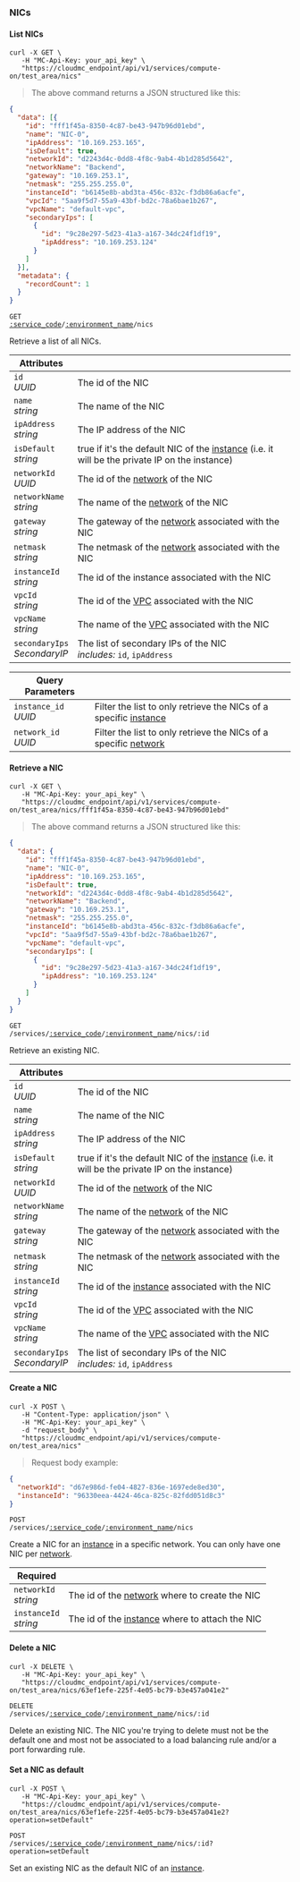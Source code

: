 ### NICs


<!-------------------- LIST NICS -------------------->


#### List NICs


```shell
curl -X GET \
   -H "MC-Api-Key: your_api_key" \
   "https://cloudmc_endpoint/api/v1/services/compute-on/test_area/nics"
```
> The above command returns a JSON structured like this:

```json
{
  "data": [{
    "id": "fff1f45a-8350-4c87-be43-947b96d01ebd",
    "name": "NIC-0",
    "ipAddress": "10.169.253.165",
    "isDefault": true,
    "networkId": "d2243d4c-0dd8-4f8c-9ab4-4b1d285d5642",
    "networkName": "Backend",
    "gateway": "10.169.253.1",
    "netmask": "255.255.255.0",
    "instanceId": "b6145e8b-abd3ta-456c-832c-f3db86a6acfe",
    "vpcId": "5aa9f5d7-55a9-43bf-bd2c-78a6bae1b267",
    "vpcName": "default-vpc",
    "secondaryIps": [
      {
        "id": "9c28e297-5d23-41a3-a167-34dc24f1df19",
        "ipAddress": "10.169.253.124"
      }
    ]
  }],
  "metadata": {
    "recordCount": 1
  }
}
```

<code>GET <a href="#administration-service-connections">:service_code</a>/<a href="#administration-environments">:environment_name</a>/nics</code>

Retrieve a list of all NICs.

Attributes | &nbsp;
---------- | -----
`id`<br/>*UUID* | The id of the NIC
`name`<br/>*string* | The name of the NIC
`ipAddress`<br/>*string* | The IP address of the NIC
`isDefault`<br/>*string* | true if it's the default NIC of the [instance](#cloudstack-instances) (i.e. it will be the private IP on the instance)
`networkId`<br/>*UUID* | The id of the [network](#cloudstack-networks) of the NIC
`networkName`<br/>*string* | The name of the [network](#cloudstack-networks) of the NIC
`gateway`<br/>*string* | The gateway of the [network](#cloudstack-networks) associated with the NIC
`netmask`<br/>*string* | The netmask of the [network](#cloudstack-networks) associated with the NIC
`instanceId`<br/>*string* | The id of the instance associated with the NIC
`vpcId`<br/>*string* | The id of the [VPC](#cloudstack-vpcs) associated with the NIC
`vpcName`<br/>*string* | The name of the [VPC](#cloudstack-vpcs) associated with the NIC
`secondaryIps`<br/>*SecondaryIP* | The list of secondary IPs of the NIC<br/>*includes:* `id`, `ipAddress`

Query Parameters | &nbsp;
---------- | -----
`instance_id`<br/>*UUID* | Filter the list to only retrieve the NICs of a specific [instance](#cloudstack-instances)
`network_id`<br/>*UUID* | Filter the list to only retrieve the NICs of a specific [network](#cloudstack-networks)


<!-------------------- RETRIEVE A NIC -------------------->


#### Retrieve a NIC


```shell
curl -X GET \
   -H "MC-Api-Key: your_api_key" \
   "https://cloudmc_endpoint/api/v1/services/compute-on/test_area/nics/fff1f45a-8350-4c87-be43-947b96d01ebd"
```
> The above command returns a JSON structured like this:

```json
{
  "data": {
    "id": "fff1f45a-8350-4c87-be43-947b96d01ebd",
    "name": "NIC-0",
    "ipAddress": "10.169.253.165",
    "isDefault": true,
    "networkId": "d2243d4c-0dd8-4f8c-9ab4-4b1d285d5642",
    "networkName": "Backend",
    "gateway": "10.169.253.1",
    "netmask": "255.255.255.0",
    "instanceId": "b6145e8b-abd3ta-456c-832c-f3db86a6acfe",
    "vpcId": "5aa9f5d7-55a9-43bf-bd2c-78a6bae1b267",
    "vpcName": "default-vpc",
    "secondaryIps": [
      {
        "id": "9c28e297-5d23-41a3-a167-34dc24f1df19",
        "ipAddress": "10.169.253.124"
      }
    ]
  }
}
```

<code>GET /services/<a href="#administration-service-connections">:service_code</a>/<a href="#administration-environments">:environment_name</a>/nics/:id</code>

Retrieve an existing NIC.

Attributes | &nbsp;
---------- | -----
`id`<br/>*UUID* | The id of the NIC
`name`<br/>*string* | The name of the NIC
`ipAddress`<br/>*string* | The IP address of the NIC
`isDefault`<br/>*string* | true if it's the default NIC of the [instance](#cloudstack-instances) (i.e. it will be the private IP on the instance)
`networkId`<br/>*UUID* | The id of the [network](#cloudstack-networks) of the NIC
`networkName`<br/>*string* | The name of the [network](#cloudstack-networks) of the NIC
`gateway`<br/>*string* | The gateway of the [network](#cloudstack-networks) associated with the NIC
`netmask`<br/>*string* | The netmask of the [network](#cloudstack-networks) associated with the NIC
`instanceId`<br/>*string* | The id of the [instance](#cloudstack-instances) associated with the NIC
`vpcId`<br/>*string* | The id of the [VPC](#cloudstack-vpcs) associated with the NIC
`vpcName`<br/>*string* | The name of the [VPC](#cloudstack-vpcs) associated with the NIC
`secondaryIps`<br/>*SecondaryIP* | The list of secondary IPs of the NIC<br/>*includes:* `id`, `ipAddress`


<!-------------------- CREATE A NIC -------------------->


#### Create a NIC


```shell
curl -X POST \
   -H "Content-Type: application/json" \
   -H "MC-Api-Key: your_api_key" \
   -d "request_body" \
   "https://cloudmc_endpoint/api/v1/services/compute-on/test_area/nics"
```
> Request body example:

```json
{
  "networkId": "d67e986d-fe04-4827-836e-1697ede8ed30",
  "instanceId": "96330eea-4424-46ca-825c-82fdd051d8c3"
}
```


<code>POST /services/<a href="#administration-service-connections">:service_code</a>/<a href="#administration-environments">:environment_name</a>/nics</code>

Create a NIC for an [instance](#cloudstack-instances) in a specific network. You can only have one NIC per [network](#cloudstack-networks).

Required | &nbsp;
------ | -----------
`networkId`<br/>*string* | The id of the [network](#cloudstack-networks) where to create the NIC
`instanceId`<br/>*string* | The id of the [instance](#cloudstack-instances) where to attach the NIC


<!-------------------- DELETE A NIC -------------------->


#### Delete a NIC


```shell
curl -X DELETE \
   -H "MC-Api-Key: your_api_key" \
   "https://cloudmc_endpoint/api/v1/services/compute-on/test_area/nics/63ef1efe-225f-4e05-bc79-b3e457a041e2"
```

<code>DELETE /services/<a href="#administration-service-connections">:service_code</a>/<a href="#administration-environments">:environment_name</a>/nics/:id</code>

Delete an existing NIC. The NIC you're trying to delete must not be the default one and most not be associated to a load balancing rule and/or a port forwarding rule.


<!-------------------- SET A NIC AS DEFAULT -------------------->


#### Set a NIC as default


```shell
curl -X POST \
   -H "MC-Api-Key: your_api_key" \
   "https://cloudmc_endpoint/api/v1/services/compute-on/test_area/nics/63ef1efe-225f-4e05-bc79-b3e457a041e2?operation=setDefault"
```

<code>POST /services/<a href="#administration-service-connections">:service_code</a>/<a href="#administration-environments">:environment_name</a>/nics/:id?operation=setDefault</code>

Set an existing NIC as the default NIC of an [instance](#cloudstack-instances).
